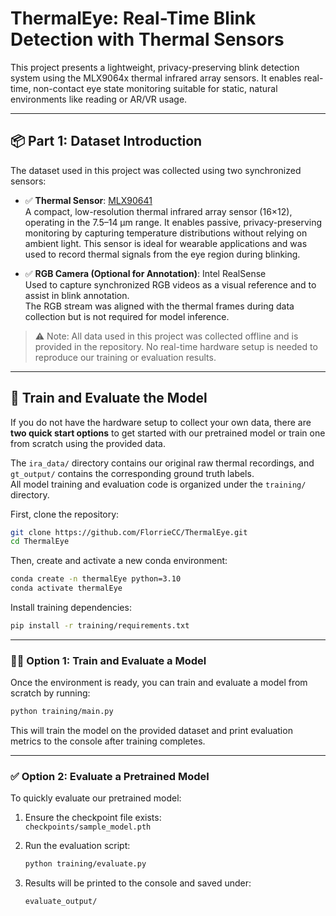 # ThermalEye: Real-Time Blink Detection with Thermal Sensors

This project presents a lightweight, privacy-preserving blink detection system using the MLX9064x thermal infrared array sensors. It enables real-time, non-contact eye state monitoring suitable for static, natural environments like reading or AR/VR usage.

---

## 📦 Part 1: Dataset Introduction

The dataset used in this project was collected using two synchronized sensors:

- ✅ **Thermal Sensor**: [MLX90641](https://www.melexis.com/en/product/mlx90641/high-operating-temperature-fir-thermal-sensor-array)  
  A compact, low-resolution thermal infrared array sensor (16×12), operating in the 7.5–14 µm range. It enables passive, privacy-preserving monitoring by capturing temperature distributions without relying on ambient light. This sensor is ideal for wearable applications and was used to record thermal signals from the eye region during blinking.

- ✅ **RGB Camera (Optional for Annotation)**: Intel RealSense  
  Used to capture synchronized RGB videos as a visual reference and to assist in blink annotation.  
  The RGB stream was aligned with the thermal frames during data collection but is not required for model inference.

> ⚠️ Note: All data used in this project was collected offline and is provided in the repository. No real-time hardware setup is needed to reproduce our training or evaluation results.

---


## 🧠 Train and Evaluate the Model

If you do not have the hardware setup to collect your own data, there are **two quick start options** to get started with our pretrained model or train one from scratch using the provided data.

The `ira_data/` directory contains our original raw thermal recordings, and `gt_output/` contains the corresponding ground truth labels.  
All model training and evaluation code is organized under the `training/` directory.

First, clone the repository:

```bash
git clone https://github.com/FlorrieCC/ThermalEye.git
cd ThermalEye
```

Then, create and activate a new conda environment:

```bash
conda create -n thermalEye python=3.10
conda activate thermalEye
```

Install training dependencies:

```bash
pip install -r training/requirements.txt
```

---

### 🏋️‍♀️ Option 1: Train and Evaluate a Model

Once the environment is ready, you can train and evaluate a model from scratch by running:

```bash
python training/main.py
```

This will train the model on the provided dataset and print evaluation metrics to the console after training completes.

---

### ✅ Option 2: Evaluate a Pretrained Model

To quickly evaluate our pretrained model:

1. Ensure the checkpoint file exists:  
   `checkpoints/sample_model.pth`

2. Run the evaluation script:

   ```bash
   python training/evaluate.py
   ```

3. Results will be printed to the console and saved under:

   ```
   evaluate_output/
   ```






